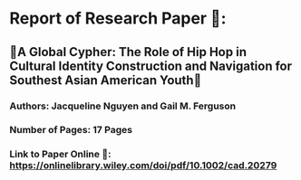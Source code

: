 # Report of Research Paper :book::
## :musical_note:A Global Cypher: The Role of Hip Hop in Cultural Identity Construction and Navigation for Southest Asian American Youth:musical_note:
### Authors: Jacqueline Nguyen and Gail M. Ferguson
### Number of Pages: 17 Pages
### Link to Paper Online 🔗: https://onlinelibrary.wiley.com/doi/pdf/10.1002/cad.20279
